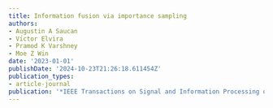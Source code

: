 ```yaml
---
title: Information fusion via importance sampling
authors:
- Augustin A Saucan
- Vı́ctor Elvira
- Pramod K Varshney
- Moe Z Win
date: '2023-01-01'
publishDate: '2024-10-23T21:26:18.611454Z'
publication_types:
- article-journal
publication: '*IEEE Transactions on Signal and Information Processing over Networks*'
---
```

